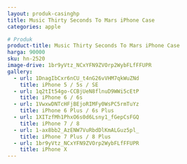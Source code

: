 ```yaml
---
layout: produk-casinghp
title: Music Thirty Seconds To Mars iPhone Case
categories: apple

# Produk
product-title: Music Thirty Seconds To Mars iPhone Case
harga: 90000
sku: hn-2520
image-drive: 1br9yVtz_NCxYFN9ZVOrp2WybFLfFFUPR
gallery:
  - url: 1DnagIbCxr6nCU_t4nG26vVHM7qkWuZNd
    title: iPhone 5 / 5s / SE
  - url: 1q2tIt54go-CCBjUeN8flnuD9WWi5cEtP
    title: iPhone 6 / 6s
  - url: 1VwxwDNTcHFjBEjoRIMFy0WsPC5rmTuYz
    title: iPhone 6 Plus / 6s Plus
  - url: 1XITzfMh1PhxO6s0d6Lsny1_fGepCsFGQ
    title: iPhone 7 / 8
  - url: 1-ax8bb2_AzENW7VuRbdDlKmALGuz5pl_
    title: iPhone 7 Plus / 8 Plus
  - url: 1br9yVtz_NCxYFN9ZVOrp2WybFLfFFUPR
    title: iPhone X
---
```


